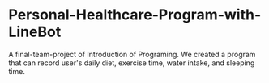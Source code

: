 # Personal-Healthcare-Program-with-LineBot
A final-team-project of Introduction of Programing. We created a program that can record user's daily diet, exercise time, water intake, and sleeping time. 
